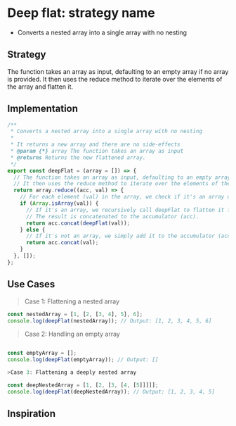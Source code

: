 # Deep flat: strategy name

- Converts a nested array into a single array with no nesting

## Strategy

The function takes an array as input, defaulting to an empty array if no array
is provided. It then uses the reduce method to iterate over the elements of the
array and flatten it.

## Implementation

```javascript
/**
 * Converts a nested array into a single array with no nesting
 *
 * It returns a new array and there are no side-effects
 * @param {*} array The function takes an array as input
 * @returns Returns the new flattened array.
 */
export const deepFlat = (array = []) => {
  // The function takes an array as input, defaulting to an empty array if no array is provided.
  // It then uses the reduce method to iterate over the elements of the array and flatten it.
  return array.reduce((acc, val) => {
    // For each element (val) in the array, we check if it's an array using Array.isArray().
    if (Array.isArray(val)) {
      // If it's an array, we recursively call deepFlat to flatten it further.
      // The result is concatenated to the accumulator (acc).
      return acc.concat(deepFlat(val));
    } else {
      // If it's not an array, we simply add it to the accumulator (acc).
      return acc.concat(val);
    }
  }, []);
};
```

## Use Cases

> Case 1: Flattening a nested array

```javascript
const nestedArray = [1, [2, [3, 4], 5], 6];
console.log(deepFlat(nestedArray)); // Output: [1, 2, 3, 4, 5, 6]
```

> Case 2: Handling an empty array

```javascript

const emptyArray = [];
console.log(deepFlat(emptyArray)); // Output: []

>Case 3: Flattening a deeply nested array
```

```javascript
const deepNestedArray = [1, [2, [3, [4, [5]]]]];
console.log(deepFlat(deepNestedArray)); // Output: [1, 2, 3, 4, 5]
```

## Inspiration

<!--
  was there any code, blog post, video, ... that inspired your solution?
  there's nothing wrong with adapting other people's code, just give them credit!
  and say how it inspired your solution.
-->

